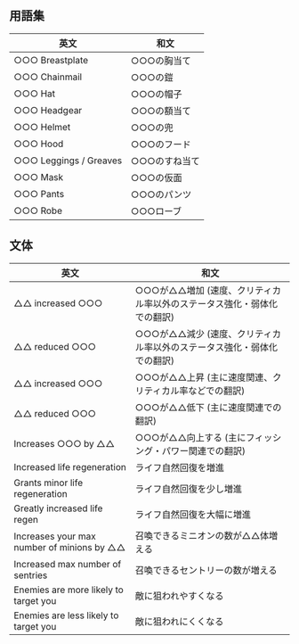 ## 用語集

| 英文                   | 和文          |
| ---------------------- | ------------- |
| ○○○ Breastplate        | ○○○の胸当て   |
| ○○○ Chainmail          | ○○○の鎧 　　  |
| ○○○ Hat                | ○○○の帽子     |
| ○○○ Headgear           | ○○○の額当て   |
| ○○○ Helmet             | ○○○の兜       |
| ○○○ Hood               | ○○○のフード   |
| ○○○ Leggings / Greaves | ○○○のすね当て |
| ○○○ Mask               | ○○○の仮面     |
| ○○○ Pants              | ○○○のパンツ   |
| ○○○ Robe               | ○○○ローブ     |

## 文体

| 英文                                       | 和文                                                                   |
| ------------------------------------------ | ---------------------------------------------------------------------- |
| △△ increased ○○○                           | ○○○が△△増加 (速度、クリティカル率以外のステータス強化・弱体化での翻訳) |
| △△ reduced ○○○                             | ○○○が△△減少 (速度、クリティカル率以外のステータス強化・弱体化での翻訳) |
| △△ increased ○○○                           | ○○○が△△上昇 (主に速度関連、クリティカル率などでの翻訳)                 |
| △△ reduced ○○○                             | ○○○が△△低下 (主に速度関連での翻訳)                                     |
| Increases ○○○ by △△                        | ○○○が△△向上する (主にフィッシング・パワー関連での翻訳)                 |
| Increased life regeneration                | ライフ自然回復を増進                                                   |
| Grants minor life regeneration             | ライフ自然回復を少し増進                                               |
| Greatly increased life regen               | ライフ自然回復を大幅に増進                                             |
| Increases your max number of minions by △△ | 召喚できるミニオンの数が△△体増える                                     |
| Increased max number of sentries           | 召喚できるセントリーの数が増える                                       |
| Enemies are more likely to target you      | 敵に狙われやすくなる                                                   |
| Enemies are less likely to target you      | 敵に狙われにくくなる                                                   |
